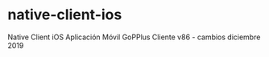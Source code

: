 # native-client-ios
Native Client iOS
Aplicación Móvil GoPPlus Cliente v86 - cambios diciembre 2019
